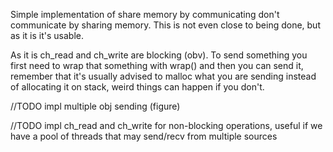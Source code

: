 Simple implementation of share memory by communicating don't communicate by sharing memory.
This is not even close to being done, but as it is it's usable.



As it is ch_read and ch_write are blocking (obv).
To send something you first need to wrap that something with wrap() and then you can send it, remember that it's usually advised to malloc what you are sending instead of allocating it on stack, weird things can happen if you don't.

//TODO impl multiple obj sending (figure)

//TODO impl ch_read and ch_write for non-blocking operations, useful if we have a pool of threads that may send/recv from 
multiple sources


